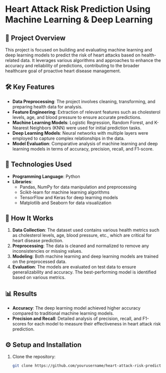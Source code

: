 # Heart Attack Risk Prediction Using Machine Learning & Deep Learning

## 📜 Project Overview

This project is focused on building and evaluating machine learning and deep learning models to predict the risk of heart attacks based on health-related data. It leverages various algorithms and approaches to enhance the accuracy and reliability of predictions, contributing to the broader healthcare goal of proactive heart disease management.

## 🛠️ Key Features

- **Data Preprocessing**: The project involves cleaning, transforming, and preparing health data for analysis.
- **Feature Engineering**: Extraction of relevant features such as cholesterol levels, age, and blood pressure to ensure accurate predictions.
- **Machine Learning Models**: Logistic Regression, Random Forest, and K-Nearest Neighbors (KNN) were used for initial prediction tasks.
- **Deep Learning Models**: Neural networks with multiple layers were employed to capture complex relationships in the data.
- **Model Evaluation**: Comparative analysis of machine learning and deep learning models in terms of accuracy, precision, recall, and F1-score.

## 🔧 Technologies Used

- **Programming Language**: Python
- **Libraries**:
  - Pandas, NumPy for data manipulation and preprocessing
  - Scikit-learn for machine learning algorithms
  - TensorFlow and Keras for deep learning models
  - Matplotlib and Seaborn for data visualization

## 🚀 How It Works

1. **Data Collection**: The dataset used contains various health metrics such as cholesterol levels, age, blood pressure, etc., which are critical for heart disease prediction.
2. **Preprocessing**: The data is cleaned and normalized to remove any inconsistencies or missing values.
3. **Modeling**: Both machine learning and deep learning models are trained on the preprocessed data.
4. **Evaluation**: The models are evaluated on test data to ensure generalizability and accuracy. The best-performing model is identified based on various metrics.

## 📊 Results

- **Accuracy**: The deep learning model achieved higher accuracy compared to traditional machine learning models.
- **Precision and Recall**: Detailed analysis of precision, recall, and F1-scores for each model to measure their effectiveness in heart attack risk prediction.

## ⚙️ Setup and Installation

1. Clone the repository:
   ```bash
   git clone https://github.com/yourusername/heart-attack-risk-prediction.git
